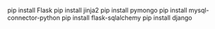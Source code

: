 pip install Flask
pip install jinja2
pip install pymongo
pip install mysql-connector-python
pip install flask-sqlalchemy
pip install django
